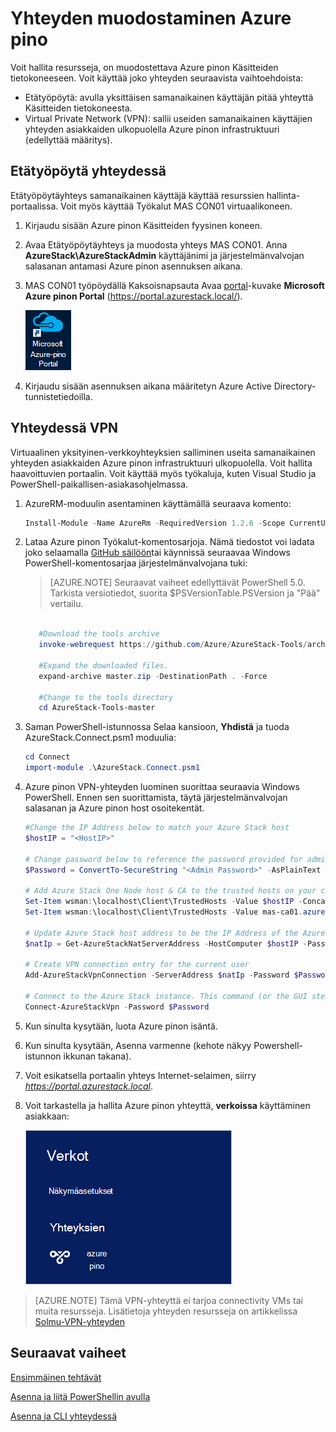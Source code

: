 <properties
    pageTitle="Yhteyden muodostaminen Azure pinon | Microsoft Azure"
    description="Opettele muodostamaan Azure pino"
    services="azure-stack"
    documentationCenter=""
    authors="ErikjeMS"
    manager="byronr"
    editor=""/>

<tags
    ms.service="azure-stack"
    ms.workload="na"
    ms.tgt_pltfrm="na"
    ms.devlang="na"
    ms.topic="get-started-article"
    ms.date="10/18/2016"
    ms.author="erikje"/>

# <a name="connect-to-azure-stack"></a>Yhteyden muodostaminen Azure pino
Voit hallita resursseja, on muodostettava Azure pinon Käsitteiden tietokoneeseen. Voit käyttää joko yhteyden seuraavista vaihtoehdoista:

 - Etätyöpöytä: avulla yksittäisen samanaikainen käyttäjän pitää yhteyttä Käsitteiden tietokoneesta.
 - Virtual Private Network (VPN): sallii useiden samanaikainen käyttäjien yhteyden asiakkaiden ulkopuolella Azure pinon infrastruktuuri (edellyttää määritys).

## <a name="connect-with-remote-desktop"></a>Etätyöpöytä yhteydessä
Etätyöpöytäyhteys samanaikainen käyttäjä käyttää resurssien hallinta-portaalissa. Voit myös käyttää Työkalut MAS CON01 virtuaalikoneen.

1.  Kirjaudu sisään Azure pinon Käsitteiden fyysinen koneen.

2.  Avaa Etätyöpöytäyhteys ja muodosta yhteys MAS CON01. Anna **AzureStack\AzureStackAdmin** käyttäjänimi ja järjestelmänvalvojan salasanan antamasi Azure pinon asennuksen aikana.  

3.  MAS CON01 työpöydällä Kaksoisnapsauta Avaa [portal](azure-stack-key-features.md#portal)-kuvake **Microsoft Azure pinon Portal** (https://portal.azurestack.local/).

    ![Azure pinon portaalin kuvake](media/azure-stack-connect-azure-stack/image2.png)

4.  Kirjaudu sisään asennuksen aikana määritetyn Azure Active Directory-tunnistetiedoilla.

## <a name="connect-with-vpn"></a>Yhteydessä VPN
Virtuaalinen yksityinen-verkkoyhteyksien salliminen useita samanaikainen yhteyden asiakkaiden Azure pinon infrastruktuuri ulkopuolella. Voit hallita haavoittuvien portaalin. Voit käyttää myös työkaluja, kuten Visual Studio ja PowerShell-paikallisen-asiakasohjelmassa.

1.  AzureRM-moduulin asentaminen käyttämällä seuraava komento:
   
    ```PowerShell
    Install-Module -Name AzureRm -RequiredVersion 1.2.6 -Scope CurrentUser
    ```   
   
2. Lataa Azure pinon Työkalut-komentosarjoja.  Nämä tiedostot voi ladata joko selaamalla [GitHub säilöön](https://github.com/Azure/AzureStack-Tools)tai käynnissä seuraavaa Windows PowerShell-komentosarjaa järjestelmänvalvojana tuki:
    
    >[AZURE.NOTE]  Seuraavat vaiheet edellyttävät PowerShell 5.0.  Tarkista versiotiedot, suorita $PSVersionTable.PSVersion ja "Pää" vertailu.  

    ```PowerShell
       
       #Download the tools archive
       invoke-webrequest https://github.com/Azure/AzureStack-Tools/archive/master.zip -OutFile master.zip

       #Expand the downloaded files. 
       expand-archive master.zip -DestinationPath . -Force

       #Change to the tools directory
       cd AzureStack-Tools-master
    ````

3.  Saman PowerShell-istunnossa Selaa kansioon, **Yhdistä** ja tuoda AzureStack.Connect.psm1 moduulia:

    ```PowerShell
    cd Connect
    import-module .\AzureStack.Connect.psm1
    ```

4.  Azure pinon VPN-yhteyden luominen suorittaa seuraavia Windows PowerShell. Ennen sen suorittamista, täytä järjestelmänvalvojan salasanan ja Azure pinon host osoitekentät. 
    
    ```PowerShell
    #Change the IP Address below to match your Azure Stack host
    $hostIP = "<HostIP>"

    # Change password below to reference the password provided for administrator during Azure Stack installation
    $Password = ConvertTo-SecureString "<Admin Password>" -AsPlainText -Force

    # Add Azure Stack One Node host & CA to the trusted hosts on your client computer
    Set-Item wsman:\localhost\Client\TrustedHosts -Value $hostIP -Concatenate
    Set-Item wsman:\localhost\Client\TrustedHosts -Value mas-ca01.azurestack.local -Concatenate  

    # Update Azure Stack host address to be the IP Address of the Azure Stack POC Host
    $natIp = Get-AzureStackNatServerAddress -HostComputer $hostIP -Password $Password

    # Create VPN connection entry for the current user
    Add-AzureStackVpnConnection -ServerAddress $natIp -Password $Password

    # Connect to the Azure Stack instance. This command (or the GUI steps in step 5) can be used to reconnect
    Connect-AzureStackVpn -Password $Password 
    ```

5. Kun sinulta kysytään, luota Azure pinon isäntä.

6. Kun sinulta kysytään, Asenna varmenne (kehote näkyy Powershell-istunnon ikkunan takana).

7. Voit esikatsella portaalin yhteys Internet-selaimen, siirry *https://portal.azurestack.local*.

8. Voit tarkastella ja hallita Azure pinon yhteyttä, **verkoissa** käyttäminen asiakkaan:

    ![Kuva verkoston yhteyden Windows 10-valikko](media/azure-stack-connect-azure-stack/image1.png)

>[AZURE.NOTE] Tämä VPN-yhteyttä ei tarjoa connectivity VMs tai muita resursseja. Lisätietoja yhteyden resursseja on artikkelissa [Solmu-VPN-yhteyden](azure-stack-create-vpn-connection-one-node-tp2.md)


## <a name="next-steps"></a>Seuraavat vaiheet
[Ensimmäinen tehtävät](azure-stack-first-scenarios.md)

[Asenna ja liitä PowerShellin avulla](azure-stack-connect-powershell.md)

[Asenna ja CLI yhteydessä](azure-stack-connect-cli.md)


